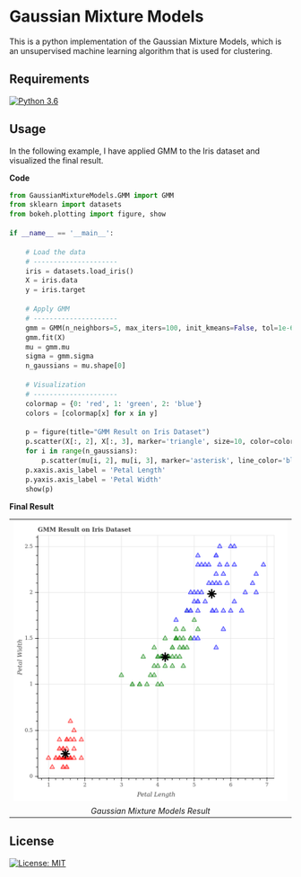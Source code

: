 # Gaussian Mixture Models

This is a python implementation of the Gaussian Mixture Models,
which is an unsupervised machine learning algorithm that is used for clustering.

## Requirements 
[![Python 3.6](https://img.shields.io/badge/python-3.6-blue.svg)](https://www.python.org/downloads/release/python-360/)

## Usage 
In the following example, I have applied GMM to the Iris dataset and visualized the final result.

**Code**
``` python
from GaussianMixtureModels.GMM import GMM
from sklearn import datasets
from bokeh.plotting import figure, show

if __name__ == '__main__':

    # Load the data
    # ---------------------
    iris = datasets.load_iris()
    X = iris.data
    y = iris.target

    # Apply GMM
    # ---------------------
    gmm = GMM(n_neighbors=5, max_iters=100, init_kmeans=False, tol=1e-6)
    gmm.fit(X)
    mu = gmm.mu
    sigma = gmm.sigma
    n_gaussians = mu.shape[0]

    # Visualization
    # ---------------------
    colormap = {0: 'red', 1: 'green', 2: 'blue'}
    colors = [colormap[x] for x in y]

    p = figure(title="GMM Result on Iris Dataset")
    p.scatter(X[:, 2], X[:, 3], marker='triangle', size=10, color=colors, fill_alpha=0.2)
    for i in range(n_gaussians):
        p.scatter(mu[i, 2], mu[i, 3], marker='asterisk', line_color='black', size=20, line_width=3)
    p.xaxis.axis_label = 'Petal Length'
    p.yaxis.axis_label = 'Petal Width'
    show(p)
```

**Final Result**

<center>
  <table>
    <tr>
      <td><img src="plots/GMM_Iris.png" with=500 height=500/></td>
    </tr>
    <tr>
      <td align="center"><em>Gaussian Mixture Models Result</em></td>
    </tr>
  </table>
</center>


## License
[![License: MIT](https://img.shields.io/badge/License-MIT-yellow.svg)](https://opensource.org/licenses/MIT)
